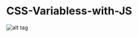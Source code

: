 # CSS-Variabless-with-JS

![alt tag](https://raw.github.com/Sergii5854/CSS-Variabless-with-JS/master/img/screen.png)
